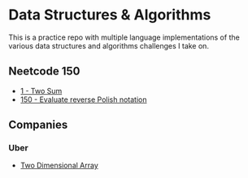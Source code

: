 # Data Structures & Algorithms

This is a practice repo with multiple language implementations of the various
data structures and algorithms challenges I take on.

## Neetcode 150

- [1 - Two Sum](/challenges/neetcode/1_two_sum.md)
- [150 - Evaluate reverse Polish notation](/challenges/neetcode/150_evaluate_reverse_polish_notation.md)

## Companies

### Uber

- [Two Dimensional Array](/challenges/companies/uber/two_dimensional_array.md)
